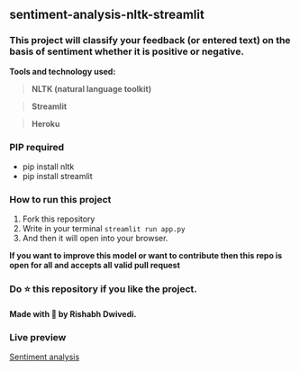 ## sentiment-analysis-nltk-streamlit

### This project will classify your feedback (or entered text) on the basis of sentiment whether it is positive or negative.

**Tools and technology used:**
> **NLTK (natural language toolkit)**

> **Streamlit**

> **Heroku**


### PIP required
* pip install nltk
* pip install streamlit

### How to run this project

1) Fork this repository
2) Write in your terminal <code>streamlit run app.py</code>
3) And then it will open into your browser.

**If you want to improve this model or want to contribute then this repo is open for all and accepts all valid pull request**

### Do ⭐ this repository if you like the project.

#### Made with 💖 by Rishabh Dwivedi.


### Live preview 
[Sentiment analysis](https://sentiment-analysis-nlkt.herokuapp.com/)
